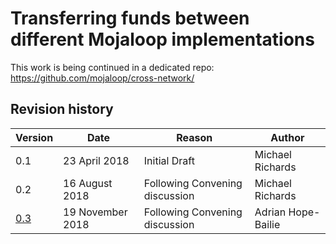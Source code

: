 # Transferring funds between different Mojaloop implementations

This work is being continued in a dedicated repo: https://github.com/mojaloop/cross-network/

## Revision history
| Version | Date | Reason | Author |
|---------|------|--------|--------|
| 0.1 | 23 April 2018 | Initial Draft | Michael Richards  |
| 0.2 | 16 August 2018 | Following Convening discussion | Michael Richards  |
| [0.3](https://github.com/mojaloop/cross-network/blob/master/proposal.md) | 19 November 2018 | Following Convening discussion | Adrian Hope-Bailie  |
